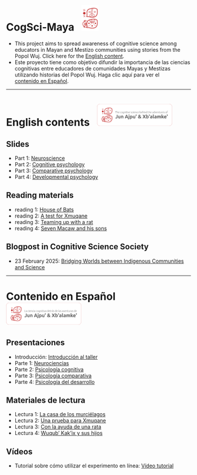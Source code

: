 # CogSci-Maya &nbsp; <img src="./img/csm_logo.png" width=auto height="70">
- This project aims to spread awareness of cognitive science among educators in Mayan and Mestizo communities using stories from the Popol Wuj. Click here for the [English content](#english-contents--). 
- Este proyecto tiene como objetivo difundir la importancia de las ciencias cognitivas entre educadores de comunidades Mayas y Mestizas utilizando historias del Popol Wuj. Haga clic aquí para ver el [contenido en Español](#contenido-en-espa%C3%B1ol--).

---

# English contents &nbsp; <img src="./img/csm_logo_en.png" width=auto height="60">
## Slides
- Part 1: [Neuroscience](https://github.com/smy1/cogsci-maya/tree/main/slides/en_L1_neuroscience.pdf)
- Part 2: [Cognitive psychology](https://github.com/smy1/cogsci-maya/tree/main/slides/en_L2_cognitive.pdf)
- Part 3: [Comparative psychology](https://github.com/smy1/cogsci-maya/tree/main/slides/en_L3_comparative.pdf)
- Part 4: [Developmental psychology](https://github.com/smy1/cogsci-maya/tree/main/slides/en_L4_developmental.pdf)
## Reading materials
- reading 1: [House of Bats](https://github.com/smy1/cogsci-maya/tree/main/materials/en-reading-1.pdf)
- reading 2: [A test for Xmuqane](https://github.com/smy1/cogsci-maya/tree/main/materials/en-reading-2.pdf)
- reading 3: [Teaming up with a rat](https://github.com/smy1/cogsci-maya/tree/main/materials/en-reading-3.pdf)
- reading 4: [Seven Macaw and his sons](https://github.com/smy1/cogsci-maya/tree/main/materials/en-reading-4.pdf)
## Blogpost in Cognitive Science Society
- 23 February 2025: [Bridging Worlds between Indigenous Communities and Science](https://cognitivesciencesociety.org/bridging-worlds-between-indigenous-communities-and-science-exploring-cognitive-science-through-mayan-tales/)
---

# Contenido en Español &nbsp; <img src="./img/csm_logo_es.png" width=auto height="60">
## Presentaciones
- Introducción: [Introducción al taller](https://docs.google.com/presentation/d/1yqR9ibQvPiqDyQXZk_v_tky9MHfUG8sjImhWA_J0h9o/edit?usp=sharing)
- Parte 1: [Neurociencias](https://docs.google.com/presentation/d/1TjwjvWWxerI_sjYnVBM77RTZtfB4LZkHLC1USfM_Gq8/edit?usp=sharing)
- Parte 2: [Psicología cognitiva](https://docs.google.com/presentation/d/1ed30nF9xbTWrHOfoD3DEW-ntgkK_mveP8AgvrJzQUuw/edit?usp=sharing)
- Parte 3: [Psicología comparativa](https://docs.google.com/presentation/d/1VsI9fg6i6rYT_V6m0SzjlMsDWU4VpkVnCMNBSKwmtk8/edit?usp=sharing)
- Parte 4: [Psicología del desarrollo](https://docs.google.com/presentation/d/1DUCz6HtPPjSXexe-r_AnKTUPz0lg1J8to70N0AYH-zk/edit?usp=sharing)
## Materiales de lectura
- Lectura 1: [La casa de los murciélagos](https://docs.google.com/document/d/1wHdkol2VQ3WzmaIZ3mmsnBqv4cN_b99do0t5HqsyQq0/edit?usp=drive_link)
- Lectura 2: [Una prueba para Xmuqane](https://docs.google.com/document/d/1Z-14K027tJHOR9b6mSqE8FaZaO2Eb7c850d8b_7LFi8/edit?usp=sharing)
- Lectura 3: [Con la ayuda de una rata](https://docs.google.com/document/d/1F76KLbMxoQmi1V7eqWwKv3oRiUPPcoKWUkJjesO3jnw/edit?usp=sharing)
- Lectura 4: [Wuqub’ Kak’ix y sus hijos](https://docs.google.com/document/d/1vix-SS-b60mu5-O3Wuz0c54JxUZBB5OYAFa-7REzNxY/edit?usp=sharing)
## Vídeos
- Tutorial sobre cómo utilizar el experimento en línea: [Vídeo tutorial](https://drive.google.com/file/d/1dQnmFmv_BPvYJAPFag0P8UbDDIVZ5oCL/view?usp=drive_link)
